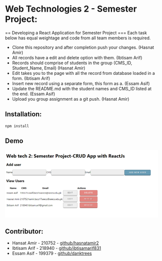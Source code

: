 # Web Technologies 2 - Semester Project:
== Developing a React Application for Semester Project
=== Each task below has equal weightage and code from all team members is required.
* Clone this repository and after completion push your changes. (Hasnat Amir)
* All records have a edit and delete option with them. (Ibtisam Arif)
* Records should comprise of students in the group (CMS_ID, Student_Name, Email) (Hasnat Amir)
* Edit takes you to the page with all the record from database loaded in a form. (Ibtisam Arif)
* Insert new record using a separate form, this form as a. (Essam Asif)
* Update the README.md with the student names and CMS_ID listed at the end. (Essam Asif)
* Upload you group assignment as a git push. (Hasnat Amir)

## Installation:
```
npm install
```
## Demo 

![CRUD React](public/project.PNG)

## Contributor:
* Hansat Amir   -   210752  -   [github/hasnatamir2](https://github.com/hasnatamir2)
* Ibtisam Arif  -   218940  -   [github/ibtisamarif831](https://github.com/ibtisamarif831)
* Essam Asif    -   199379  -   [github/danktrees](https://github.com/danktrees)
